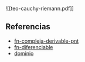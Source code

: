 ![[teo-cauchy-riemann.pdf]]

## Referencias
- [fn-compleja-derivable-pnt](./fn-compleja-derivable-pnt.md)
- [fn-diferenciable](./fn-diferenciable.md)
- [dominio](./dominio.md)
